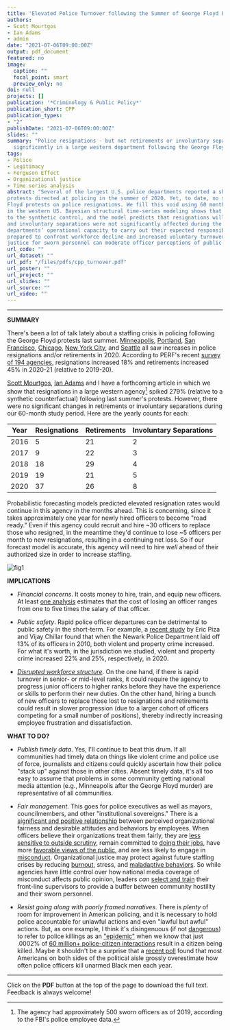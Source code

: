 ```yaml
---
title: 'Elevated Police Turnover following the Summer of George Floyd Protests: A Synthetic Control Study'
authors:
- Scott Mourtgos
- Ian Adams
- admin
date: "2021-07-06T09:00:00Z"
output: pdf_document
featured: no
image:
  caption: ""
  focal_point: smart
  preview_only: no
doi: null
projects: []
publication: '*Criminology & Public Policy*'
publication_short: CPP
publication_types: 
- "2"
publishDate: "2021-07-06T09:00:00Z"
slides: ""
summary: "Police resignations - but not retirements or involuntary separations - spiked
  significantly in a large western department following the George Floyd protests."
tags:
- Police
- Legitimacy
- Ferguson Effect
- Organizational justice
- Time series analysis
abstract: "Several of the largest U.S. police departments reported a sharp increase in officer resignations following massive public
protests directed at policing in the summer of 2020. Yet, to date, no study has rigorously assessed the impact of the George
Floyd protests on police resignations. We fill this void using 60 months of employment data from a large police department
in the western US. Bayesian structural time-series modeling shows that voluntary resignations increased by 279% relative
to the synthetic control, and the model predicts that resignations will continue at an elevated level. However, retirements
and involuntary separations were not significantly affected during the study period. A retention crisis may diminish police
departments’ operational capacity to carry out their expected responsibilities. Criminal justice stakeholders must be
prepared to confront workforce decline and increased voluntary turnover. Proactive efforts to improve organizational
justice for sworn personnel can moderate officer perceptions of public hostility."
url_code: ""
url_dataset: ""
url_pdf: "/files/pdfs/cpp_turnover.pdf"
url_poster: ""
url_project: ""
url_slides: ""
url_source: ""
url_video: ""
---
```


***************

**SUMMARY** 

There's been a lot of talk lately about a staffing crisis in policing following the George Floyd protests last summer. [Minneapolis](https://www.washingtonpost.com/national/minneapolis-police-shortage-violence-floyd/2020/11/12/642f741a-1a1d-11eb-befb-8864259bd2d8_story.html), [Portland](https://www.foxnews.com/us/portland-police-officers-resign-unprecedented-level-defund-police), [San Francisco](https://www.washingtonexaminer.com/news/just-the-beginning-san-francisco-police-officers-leaving-department-in-record-numbers), [Chicago](https://chicago.suntimes.com/2021/1/15/22229584/police-retirements-backlash-chicago-new-york-minneapolis-john-catanzara-fop-michael-lappe), [New York City](https://www.newsday.com/long-island/nypd-retirements-shea-1.50031351), and [Seattle](https://mynorthwest.com/2392075/rantz-seattle-police-lose-nearly-200-officers-mass-exodus-2020/?) all saw increases in police resignations and/or retirements in 2020. According to PERF's recent [survey of 194 agencies](https://www.policeforum.org/workforcesurveyjune2021), resignations increased 18% and retirements increased 45% in 2020-21 (relative to 2019-20). 

[Scott Mourtgos](https://smourtgos.netlify.app/), [Ian Adams](https://ianadamsresearch.com/) and I have a forthcoming article in which we show that resignations in a large western agency[^1] spiked 279% (relative to a synthetic counterfactual) following last summer's protests. However, there were no significant changes in retirements or involuntary separations during our 60-month study period. Here are the yearly counts for each: 

|Year | Resignations | Retirements | Involuntary Separations |
|-----|--------------|-------------|-------------------------|
|2016 | 5            | 21          | 2                       |
|2017 | 9            | 22          | 3                       |
|2018 | 18           | 29          | 4                       |
|2019 | 19           | 21          | 5                       |
|2020 | 37           | 26          | 8                       |

Probabilistic forecasting models predicted elevated resignation rates would continue in this agency in the months ahead. This is concerning, since it takes approximately one year for newly hired officers to become "road ready." Even if this agency could recruit and hire ~30 officers to replace those who resigned, in the meantime they'd continue to lose ~5 officers per month to new resignations, resulting in a continuing net loss. So if our forecast model is accurate, this agency will need to hire *well* ahead of their authorized size in order to increase staffing.

![fig1](/img/cpp_turnover_forecast.png)

**IMPLICATIONS**

* *Financial concerns*. It costs money to hire, train, and equip new officers. At least [one analysis](https://books.google.com/books/about/Recruitment_Retention_and_Turnover_of_Po.html?id=uKAqWj67tIoC) estimates that the cost of losing an officer ranges from one to five times the salary of that officer.

* *Public safety*. Rapid police officer departures can be detrimental to public safety in the short-term. For example, a [recent study](https://doi.org/10.1080/24751979.2020.1858697) by Eric Piza and Vijay Chillar found that when the Newark Police Department laid off 13% of its officers in 2010, both violent and property crime increased. For what it's worth, in the jurisdiction we studied, violent and property crime increased 22% and 25%, respectively, in 2020. 

* [*Disrupted workforce structure*](https://doi.org/10.1177%2F1098611112456691). On the one hand, if there is rapid turnover in senior- or mid-level ranks, it could require the agency to progress junior officers to higher ranks before they have the experience or skills to perform their new duties. On the other hand, hiring a bunch of new officers to replace those lost to resignations and retirements could result in slower progression (due to a larger cohort of officers competing for a small number of positions), thereby indirectly increasing employee frustration and dissatisfaction. 

**WHAT TO DO?**

* *Publish timely data*. Yes, I'll continue to beat this drum. If all communities had timely data on things like violent crime and police use of force, journalists and citizens could quickly ascertain how their police "stack up" against those in other cities. Absent timely data, it's all too easy to assume that problems in some community getting national media attention (e.g., Minneapolis after the George Floyd murder) are representative of all communities.

* *Fair management*. This goes for police executives as well as mayors, councilmembers, and other "institutional sovereigns." There is a [significant and positive relationship](https://doi.org/10.1111/1745-9125.12251) between perceived organizational fairness and desirable attitudes and behaviors by employees. When officers believe their organizations treat them fairly, they are [less sensitive to outside scrutiny](https://doi.org/10.1016/j.jcrimjus.2016.06.002), remain committed to [doing their jobs](https://doi.org/10.1016/j.jcrimjus.2019.101627), have more [favorable views of the public](https://doi.org/10.1108/13639511311329732), and are less likely to engage in [misconduct](https://doi.org/10.1177%2F0093854810397739). Organizational justice may protect against future staffing crises by reducing [burnout](https://doi.org/10.1108/PIJPSM-06-2019-0094), stress, and [maladaptive behaviors](https://psycnet.apa.org/doi/10.1037/law0000085). So while agencies have little control over how national media coverage of misconduct affects public opinion, leaders *can* [select and train](https://psycnet.apa.org/doi/10.1037/lhb0000273) their front-line supervisors to provide a buffer between community hostility and their sworn personnel. 

* *Resist going along with poorly framed narratives*. There is *plenty* of room for improvement in American policing, and it is necessary to hold police accountable for unlawful actions and even "lawful but awful" actions. But, as one example, I think it's disingenuous (if not [dangerous](https://www.theatlantic.com/ideas/archive/2021/05/what-americans-should-know-about-police-killings-minors/618759/)) to refer to police killings as an ["epidemic"](https://www.aclu.org/report/other-epidemic-fatal-police-shootings-time-covid-19) when we know that just .0002% of [60 million+ police-citizen interactions](https://bjs.ojp.gov/content/pub/pdf/cbpp18st.pdf) result in a citizen being killed. Maybe it shouldn't be a surprise that a [recent poll](https://www.skeptic.com/research-center/reports/Research-Report-CUPES-007.pdf) found that most Americans on both sides of the political aisle grossly overestimate how often police officers kill unarmed Black men each year. 

*****
Click on the **PDF** button at the top of the page to download the full text. Feedback is always welcome!

[^1]: The agency had approximately 500 sworn officers as of 2019, according to the FBI's police employee data. 
